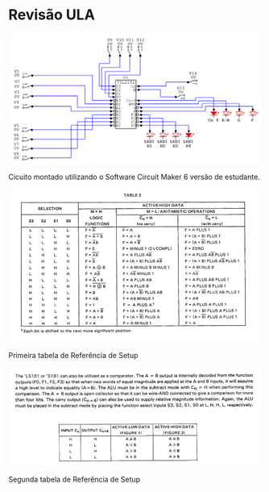# Revisão ULA

![Projeto usando o SN74LS181](./Assets/ULA.png?raw=true "SN74LS181")

Cicuito montado utilizando o Software Circuit Maker 6 versão de estudante. 


![Primeira tabela de Referência de uso do SN74LS181](./Assets/operations_reference.PNG?raw=true)

Primeira tabela de Referência de Setup 


![Tabela de Referência de uso do SN74LS181](./Assets/operations_reference_2.PNG?raw=true)

Segunda tabela de Referência de Setup 
